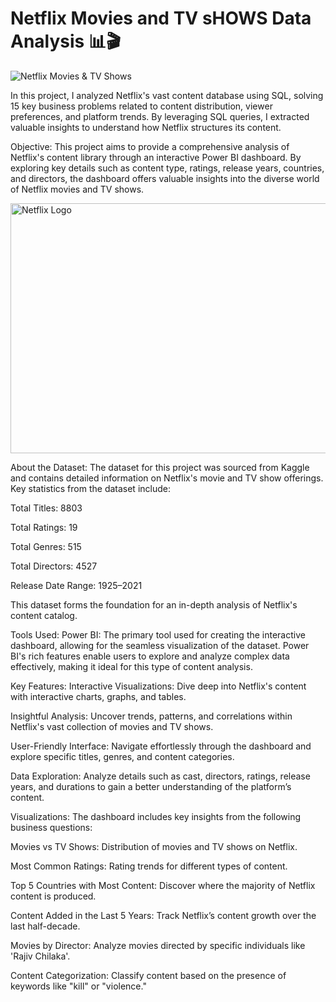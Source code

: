 # Netflix Movies and TV sHOWS Data Analysis 📊🎬
![Netflix Movies & TV Shows](https://github.com/tanvirfau/Netflix-Audience-Data-Analysis-Using-SQL/blob/main/Netflix%20Movies%20and%20TV%20Shows%20Dashboard.png)

<P>In this project, I analyzed Netflix's vast content database using SQL, solving 15 key business problems related to content distribution, viewer preferences, and platform trends. By leveraging SQL queries, I extracted valuable insights to understand how Netflix structures its content.</P>

Objective:
This project aims to provide a comprehensive analysis of Netflix's content library through an interactive Power BI dashboard. By exploring key details such as content type, ratings, release years, countries, and directors, the dashboard offers valuable insights into the diverse world of Netflix movies and TV shows.

<img src="https://github.com/tanvirfau/netflix_sql_project/blob/main/netflix_logo.jpg" alt="Netflix Logo" width="1200" height="400">

About the Dataset:
The dataset for this project was sourced from Kaggle and contains detailed information on Netflix's movie and TV show offerings. Key statistics from the dataset include:

Total Titles: 8803

Total Ratings: 19

Total Genres: 515

Total Directors: 4527

Release Date Range: 1925–2021

This dataset forms the foundation for an in-depth analysis of Netflix's content catalog.

Tools Used:
Power BI: The primary tool used for creating the interactive dashboard, allowing for the seamless visualization of the dataset. Power BI's rich features enable users to explore and analyze complex data effectively, making it ideal for this type of content analysis.

Key Features:
Interactive Visualizations: Dive deep into Netflix's content with interactive charts, graphs, and tables.

Insightful Analysis: Uncover trends, patterns, and correlations within Netflix's vast collection of movies and TV shows.

User-Friendly Interface: Navigate effortlessly through the dashboard and explore specific titles, genres, and content categories.

Data Exploration: Analyze details such as cast, directors, ratings, release years, and durations to gain a better understanding of the platform’s content.

Visualizations:
The dashboard includes key insights from the following business questions:

Movies vs TV Shows: Distribution of movies and TV shows on Netflix.

Most Common Ratings: Rating trends for different types of content.

Top 5 Countries with Most Content: Discover where the majority of Netflix content is produced.

Content Added in the Last 5 Years: Track Netflix’s content growth over the last half-decade.

Movies by Director: Analyze movies directed by specific individuals like 'Rajiv Chilaka'.

Content Categorization: Classify content based on the presence of keywords like "kill" or "violence."



